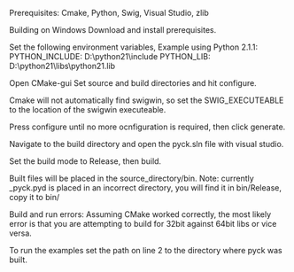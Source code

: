Prerequisites:
Cmake, Python, Swig, Visual Studio, zlib

Building on Windows
Download and install prerequisites.

Set the following environment variables, Example using Python 2.1.1:
PYTHON_INCLUDE: D:\python21\include
PYTHON_LIB: D:\python21\libs\python21.lib

Open CMake-gui
Set source and build directories and hit configure.

Cmake will not automatically find swigwin, so set the SWIG_EXECUTEABLE to the location of the swigwin executeable.

Press configure until no more ocnfiguration is required, then click generate.

Navigate to the build directory and open the pyck.sln file with visual studio.

Set the build mode to Release, then build.

Built files will be placed in the source_directory/bin. Note: currently _pyck.pyd is placed in an incorrect directory, you will find it in bin/Release, copy it to bin/

Build and run errors: Assuming CMake worked correctly, the most likely error is that you are attempting to build for 32bit against 64bit libs or vice versa.

To run the examples set the path on line 2 to the directory where pyck was built.